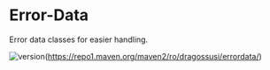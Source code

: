 # Error-Data
Error data classes for easier handling.

![version](https://img.shields.io/badge/version-1.0-blue)(https://repo1.maven.org/maven2/ro/dragossusi/errordata/)
